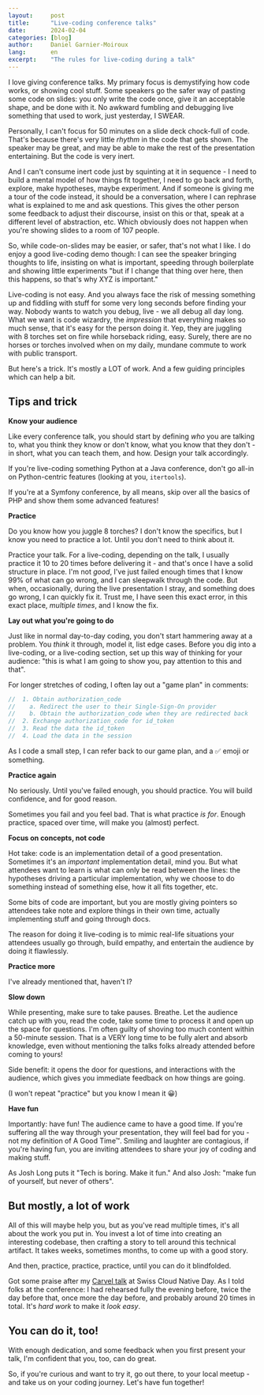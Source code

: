 ```yaml
---
layout:     post
title:      "Live-coding conference talks"
date:       2024-02-04
categories: [blog]
author:     Daniel Garnier-Moiroux
lang:       en
excerpt:    "The rules for live-coding during a talk"
---
```


I love giving conference talks. My primary focus is demystifying how code works, or showing cool
stuff. Some speakers go the safer way of pasting some code on slides: you only write the code once,
give it an acceptable shape, and be done with it. No awkward fumbling and debugging live something
that used to work, just yesterday, I SWEAR.

Personally, I can't focus for 50 minutes on a slide deck chock-full of code. That's because there's
very little _rhythm_ in the code that gets shown. The speaker may be great, and may be able to make
the rest of the presentation entertaining. But the code is very inert.

And I can't consume inert code just by squinting at it in sequence - I need to build a mental model
of how things fit together, I need to go back and forth, explore, make hypotheses, maybe experiment.
And if someone is giving me a tour of the code instead, it should be a conversation, where I can
rephrase what is explained to me and ask questions. This gives the other person some feedback to
adjust their discourse, insist on this or that, speak at a different level of abstraction, etc.
Which obviously does not happen when you're showing slides to a room of 107 people.

So, while code-on-slides may be easier, or safer, that's not what I like. I do enjoy a good
live-coding demo though: I can see the speaker bringing thoughts to life, insisting on what is
important, speeding through boilerplate and showing little experiments "but if I change that thing
over here, then this happens, so that's why XYZ is important."

Live-coding is not easy. And you always face the risk of messing something up and fiddling with
stuff for some very long seconds before finding your way. Nobody wants to watch you debug, live - we
all debug all day long. What we want is code wizardry, the _impression_ that everything makes so
much sense, that it's easy for the person doing it. Yep, they are juggling with 8 torches set on
fire while horseback riding, easy. Surely, there are no horses or torches involved when on my
daily, mundane commute to work with public transport.

But here's a trick. It's mostly a LOT of work. And a few guiding principles which can help a bit.


## Tips and trick


**Know your audience**

Like every conference talk, you should start by defining _who_ you are talking to, what you think
they know or don't know, what you know that they don't - in short, what you can teach them, and how.
Design your talk accordingly.

If you're live-coding something Python at a Java conference, don't go all-in on Python-centric
features (looking at you, `itertools`).

If you're at a Symfony conference, by all means, skip over all the basics of PHP and show them some
advanced features!


**Practice**

Do you know how you juggle 8 torches? I don't know the specifics, but I know you need to practice a
lot. Until you don't need to think about it.

Practice your talk. For a live-coding, depending on the talk, I usually practice it 10 to 20 times
before delivering it - and that's once I have a solid structure in place. I'm not _good_, I've just
failed enough times that I know 99% of what can go wrong, and I can sleepwalk through the code.
But when, occasionally, during the live presentation I stray, and something does go wrong, I can
quickly fix it. Trust me, I have seen this exact error, in this exact place, _multiple times_, and
I know the fix.


**Lay out what you're going to do**

Just like in normal day-to-day coding, you don't start hammering away at a problem. You _think_ it
through, model it, list edge cases. Before you dig into a live-coding, or a live-coding section,
set up this way of thinking for your audience: "this is what I am going to show you, pay attention
to this and that".

For longer stretches of coding, I often lay out a "game plan" in comments:

```java
//  1. Obtain authorization_code
//    a. Redirect the user to their Single-Sign-On provider
//    b. Obtain the authorization_code when they are redirected back
//  2. Exchange authorization_code for id_token
//  3. Read the data the id_token
//  4. Load the data in the session
```

As I code a small step, I can refer back to our game plan, and a ✅ emoji or something.


**Practice again**

No seriously. Until you've failed enough, you should practice. You will build confidence, and for
good reason.

Sometimes you fail and you feel bad. That is what practice _is for_. Enough practice, spaced over
time, will make you (almost) perfect.


**Focus on concepts, not code**

Hot take: code is an implementation detail of a good presentation. Sometimes it's an _important_
implementation detail, mind you. But what attendees want to learn is what can only be read between
the lines: the hypotheses driving a particular implementation, why we choose to do something instead
of something else, how it all fits together, etc.

Some bits of code are important, but you are mostly giving pointers so attendees take note and
explore things in their own time, actually implementing stuff and going through docs.

The reason for doing it live-coding is to mimic real-life situations your attendees usually go
through, build empathy, and entertain the audience by doing it flawlessly.


**Practice more**

I've already mentioned that, haven't I?


**Slow down**

While presenting, make sure to take pauses. Breathe. Let the audience catch up with you, read the
code, take some time to process it and open up the space for questions. I'm often guilty of shoving
too much content within a 50-minute session. That is a VERY long time to be fully alert and absorb
knowledge, even without mentioning the talks folks already attended before coming to yours!

Side benefit: it opens the door for questions, and interactions with the audience, which gives you
immediate feedback on how things are going.

(I won't repeat "practice" but you know I mean it 😀)


**Have fun**

Importantly: have fun! The audience came to have a good time. If you're suffering all the way
through your presentation, they will feel bad for you - not my definition of A Good Time™. Smiling
and laughter are contagious, if you're having fun, you are inviting attendees to share your joy of
coding and making stuff.

As Josh Long puts it "Tech is boring. Make it fun." And also Josh: "make fun of yourself, but never
of others".


## But mostly, a lot of work

All of this will maybe help you, but as you've read multiple times, it's all about the work you put
in. You invest a lot of time into creating an interesting codebase, then crafting a story to tell
around this technical artifact. It takes weeks, sometimes months, to come up with a good story.

And then, practice, practice, practice, until you can do it blindfolded.

Got some praise after my [Carvel talk](https://www.youtube.com/watch?v=Tm2n674Q8aY) at Swiss Cloud
Native Day. As I told folks at the conference: I had rehearsed fully the evening before, twice the
day before that, once more the day before, and probably around 20 times in total. It's _hard work_ to
make it _look easy_.


## You can do it, too!

With enough dedication, and some feedback when you first present your talk, I'm confident that you,
too, can do great.

So, if you're curious and want to try it, go out there, to your local meetup - and take us on your
coding journey. Let's have fun together!

